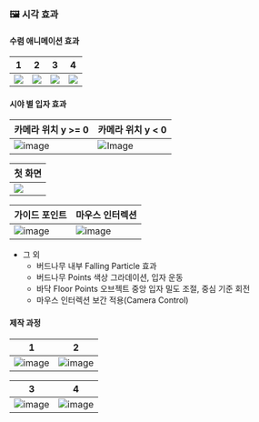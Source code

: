 ### 🖼 시각 효과
#### 수렴 애니메이션 효과
|1|2|3|4|
|-|-|-|-|
|![](https://velog.velcdn.com/images/okorion/post/0ae26f20-86fd-4699-8ce4-9e9de3cd884f/image.png)|![](https://velog.velcdn.com/images/okorion/post/a1facbff-ae0e-42b8-a5c0-75eee29bc09e/image.png)|![](https://velog.velcdn.com/images/okorion/post/a637f3c4-6ae4-451e-ace8-bd65b5fa4219/image.png)|![](https://velog.velcdn.com/images/okorion/post/4f6aee6d-b24d-4be3-9536-ac41e33b1c8f/image.png)|

#### 시야 별 입자 효과
|카메라 위치 y >= 0|카메라 위치 y < 0|
|-|-|
|![image](https://github.com/user-attachments/assets/48394588-3675-46fd-b138-72e97a012ae3)|![Image](https://github.com/user-attachments/assets/dea57a8f-b304-4579-96f2-5e87e3515445)|


|첫 화면|
|-|
|![](https://velog.velcdn.com/images/okorion/post/840e940f-6b21-4c47-9154-c67ee0a1fd5b/image.png)|


|가이드 포인트|마우스 인터렉션|
|-|-|
|![image](https://github.com/user-attachments/assets/9a53191d-f089-4af0-b2e4-a4ca480cfc1a)|![image](https://github.com/user-attachments/assets/355904b2-2577-418b-8eed-da19f78b5ded)|

- 그 외
  - 버드나무 내부 Falling Particle 효과
  - 버드나무 Points 색상 그라데이션, 입자 운동
  - 바닥 Floor Points 오브젝트 중앙 입자 밀도 조절, 중심 기준 회전
  - 마우스 인터렉션 보간 적용(Camera Control)



#### 제작 과정
|1|2|
|-|-|
|![image](https://github.com/user-attachments/assets/a6cea46b-2742-4d0b-bafc-bf4001f2a194)|![image](https://github.com/user-attachments/assets/04fb8d83-563b-4a79-ab52-b4da3491e660)|

|3|4|
|-|-|
|![image](https://github.com/user-attachments/assets/383c4fc5-86c2-47c9-9550-40e3329c6122)|![image](https://github.com/user-attachments/assets/6e15fa2f-3e24-4fdc-8f03-f9e7dc24381b)|